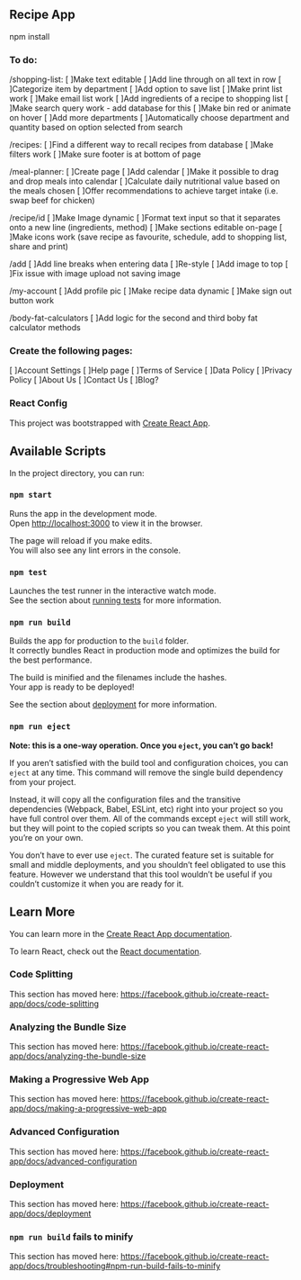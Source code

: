 
## Recipe App

npm install

### To do:

/shopping-list:
[ ]Make text editable
[ ]Add line through on all text in row
[ ]Categorize item by department
[ ]Add option to save list
[ ]Make print list work
[ ]Make email list work
[ ]Add ingredients of a recipe to shopping list
[ ]Make search query work - add database for this
[ ]Make bin red or animate on hover
[ ]Add more departments
[ ]Automatically choose department and quantity based on option selected from search

/recipes:
[ ]Find a different way to recall recipes from database
[ ]Make filters work
[ ]Make sure footer is at bottom of page

/meal-planner: 
[ ]Create page 
[ ]Add calendar
[ ]Make it possible to drag and drop meals into calendar
[ ]Calculate daily nutritional value based on the meals chosen
[ ]Offer recommendations to achieve target intake (i.e. swap beef for chicken)

/recipe/id
[ ]Make Image dynamic
[ ]Format text input so that it separates onto a new line (ingredients, method)
[ ]Make sections editable on-page
[ ]Make icons work (save recipe as favourite, schedule, add to shopping list, share and print)

/add
[ ]Add line breaks when entering data
[ ]Re-style
[ ]Add image to top
[ ]Fix issue with image upload not saving image

/my-account
[ ]Add profile pic
[ ]Make recipe data dynamic
[ ]Make sign out button work

/body-fat-calculators
[ ]Add logic for the second and third boby fat calculator methods


### Create the following pages:
[ ]Account Settings
[ ]Help page
[ ]Terms of Service
[ ]Data Policy
[ ]Privacy Policy
[ ]About Us
[ ]Contact Us
[ ]Blog?




### React Config

This project was bootstrapped with [Create React App](https://github.com/facebook/create-react-app).

## Available Scripts

In the project directory, you can run:

### `npm start`

Runs the app in the development mode.<br>
Open [http://localhost:3000](http://localhost:3000) to view it in the browser.

The page will reload if you make edits.<br>
You will also see any lint errors in the console.

### `npm test`

Launches the test runner in the interactive watch mode.<br>
See the section about [running tests](https://facebook.github.io/create-react-app/docs/running-tests) for more information.

### `npm run build`

Builds the app for production to the `build` folder.<br>
It correctly bundles React in production mode and optimizes the build for the best performance.

The build is minified and the filenames include the hashes.<br>
Your app is ready to be deployed!

See the section about [deployment](https://facebook.github.io/create-react-app/docs/deployment) for more information.

### `npm run eject`

**Note: this is a one-way operation. Once you `eject`, you can’t go back!**

If you aren’t satisfied with the build tool and configuration choices, you can `eject` at any time. This command will remove the single build dependency from your project.

Instead, it will copy all the configuration files and the transitive dependencies (Webpack, Babel, ESLint, etc) right into your project so you have full control over them. All of the commands except `eject` will still work, but they will point to the copied scripts so you can tweak them. At this point you’re on your own.

You don’t have to ever use `eject`. The curated feature set is suitable for small and middle deployments, and you shouldn’t feel obligated to use this feature. However we understand that this tool wouldn’t be useful if you couldn’t customize it when you are ready for it.

## Learn More

You can learn more in the [Create React App documentation](https://facebook.github.io/create-react-app/docs/getting-started).

To learn React, check out the [React documentation](https://reactjs.org/).

### Code Splitting

This section has moved here: https://facebook.github.io/create-react-app/docs/code-splitting

### Analyzing the Bundle Size

This section has moved here: https://facebook.github.io/create-react-app/docs/analyzing-the-bundle-size

### Making a Progressive Web App

This section has moved here: https://facebook.github.io/create-react-app/docs/making-a-progressive-web-app

### Advanced Configuration

This section has moved here: https://facebook.github.io/create-react-app/docs/advanced-configuration

### Deployment

This section has moved here: https://facebook.github.io/create-react-app/docs/deployment

### `npm run build` fails to minify

This section has moved here: https://facebook.github.io/create-react-app/docs/troubleshooting#npm-run-build-fails-to-minify

